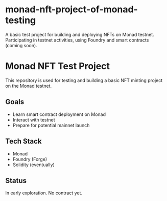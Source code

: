 # monad-nft-project-of-monad-testing
A basic test project for building and deploying NFTs on Monad testnet. Participating in testnet activities, using Foundry and smart contracts (coming soon).

# Monad NFT Test Project

This repository is used for testing and building a basic NFT minting project on the Monad testnet.

## Goals
- Learn smart contract deployment on Monad
- Interact with testnet
- Prepare for potential mainnet launch

## Tech Stack
- Monad
- Foundry (Forge)
- Solidity (eventually)

## Status
In early exploration. No contract yet.
